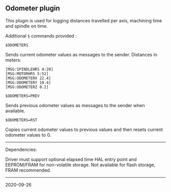 ## Odometer plugin

This plugin is used for logging distances travelled per axis, machining time and spindle on time.

Additional `$` commands provided :

`$ODOMETERS`

Sends current odometer values as messages to the sender. Distances in meters:

```
[MSG:SPINDLEHRS 4:20]
[MSG:MOTORHRS 5:52]
[MSG:ODOMETERX 22.4]
[MSG:ODOMETERY 19.4]
[MSG:ODOMETERZ 8.2]
```

`$ODOMETERS=PREV`

Sends previous odometer values as messages to the sender when available.

`$ODOMETERS=RST`

Copies current odometer values to previous values and then resets current odometer values to 0.

---

Dependencies:

Driver must support optional elapsed time HAL entry point and EEPROM/FRAM for non-volatile storage. Not available for flash storage, FRAM recommended.

---
2020-09-26
